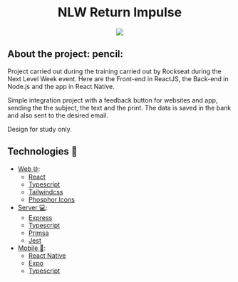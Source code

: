 <h1 align="center">NLW Return Impulse</h1>
<p align="center">
  <img src="./.github/icon.svg" />
</p>

## About the project: pencil:

Project carried out during the training carried out by Rockseat during the Next Level Week event.
Here are the Front-end in ReactJS, the Back-end in Node.js and the app in React Native.

Simple integration project with a feedback button for websites and app, sending the
the subject, the text and the print. The data is saved in the bank and also sent to the desired email.

Design for study only.

## Technologies :rocket:

- [Web 🌐](./web):
  - [React](https://pt-br.reactjs.org/)
  - [Typescript](https://www.typescriptlang.org/)
  - [Tailwindcss](https://tailwindcss.com/)
  - [Phosphor Icons](https://phosphoricons.com/)
- [Server 💻](./server):
  - [Express](https://expressjs.com/pt-br/)
  - [Typescript](https://www.typescriptlang.org/)
  - [Primsa](https://www.prisma.io/)
  - [Jest](https://jestjs.io/pt-BR/)
- [Mobile 📱](./mobile):
  - [React Native](https://reactnative.dev/)
  - [Expo](https://expo.dev/)
  - [Typescript](https://www.typescriptlang.org/)

